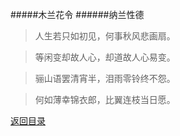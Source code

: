 #####木兰花令
######纳兰性德
>人生若只如初见，何事秋风悲画扇。

>等闲变却故人心，却道故人心易变。

>骊山语罢清宵半，泪雨零铃终不怨。

>何如薄幸锦衣郎，比翼连枝当日愿。

[返回目录](../Catalog.md)